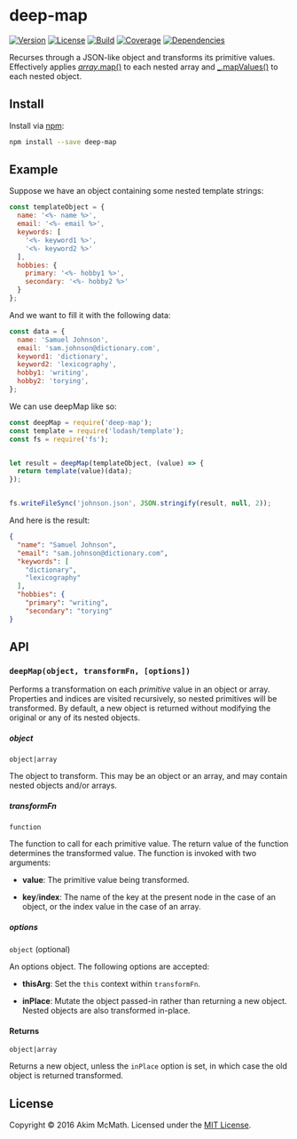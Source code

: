 # deep-map

[![Version][version-badge]][npm]
[![License][license-badge]][license]
[![Build][build-badge]][travis]
[![Coverage][coverage-badge]][coveralls]
[![Dependencies][dependencies-badge]][gemnasium]

Recurses through a JSON-like object and transforms its primitive values.
Effectively applies [*array*.map()][array-map] to each nested array and
[\_.mapValues()][object-map-values] to each nested object.

## Install

Install via [npm][npm]:

```sh
npm install --save deep-map
```

## Example

Suppose we have an object containing some nested template strings:

```js
const templateObject = {
  name: '<%- name %>',
  email: '<%- email %>',
  keywords: [
    '<%- keyword1 %>',
    '<%- keyword2 %>'
  ],
  hobbies: {
    primary: '<%- hobby1 %>',
    secondary: '<%- hobby2 %>'
  }
};
```

And we want to fill it with the following data:

```js
const data = {
  name: 'Samuel Johnson',
  email: 'sam.johnson@dictionary.com',
  keyword1: 'dictionary',
  keyword2: 'lexicography',
  hobby1: 'writing',
  hobby2: 'torying',
};
```

We can use deepMap like so:

```js
const deepMap = require('deep-map');
const template = require('lodash/template');
const fs = require('fs');


let result = deepMap(templateObject, (value) => {
  return template(value)(data);
});


fs.writeFileSync('johnson.json', JSON.stringify(result, null, 2));
```

And here is the result:

```json
{
  "name": "Samuel Johnson",
  "email": "sam.johnson@dictionary.com",
  "keywords": [
    "dictionary",
    "lexicography"
  ],
  "hobbies": {
    "primary": "writing",
    "secondary": "torying"
}
```

## API

### `deepMap(object, transformFn, [options])`

Performs a transformation on each *primitive* value in an object or array.
Properties and indices are visited recursively, so nested primitives will
be transformed. By default, a new object is returned without modifying the
original or any of its nested objects.

##### object

`object|array`

The object to transform. This may be an object or an array, and may contain
nested objects and/or arrays.

##### transformFn

`function`

The function to call for each primitive value. The return value of the function
determines the transformed value. The function is invoked with two
arguments:

* **value**: The primitive value being transformed.

* **key**/**index**: The name of the key at the present node in the case of an
object, or the index value in the case of an array.


##### options

`object` (optional)

An options object. The following options are accepted:

* **thisArg**: Set the `this` context within `transformFn`.

* **inPlace**: Mutate the object passed-in rather than returning a new object.
Nested objects are also transformed in-place.

#### Returns

`object|array`

Returns a new object, unless the `inPlace` option is set, in which case the
old object is returned transformed.

## License

Copyright &copy; 2016 Akim McMath. Licensed under the [MIT License][license].

[version-badge]: https://img.shields.io/npm/v/deep-map.svg?style=flat-square
[license-badge]: https://img.shields.io/npm/l/deep-map.svg?style=flat-square
[build-badge]: https://img.shields.io/travis/akim-mcmath/deep-map/master.svg?style=flat-square
[coverage-badge]: https://img.shields.io/coveralls/akim-mcmath/deep-map/master.svg?style=flat-square&service=github
[dependencies-badge]: https://img.shields.io/gemnasium/akim-mcmath/deep-map.svg?style=flat-square

[npm]: https://www.npmjs.com/package/deep-map
[license]: LICENSE.txt
[travis]: https://travis-ci.org/akim-mcmath/deep-map
[coveralls]: https://coveralls.io/github/akim-mcmath/deep-map?branch=master
[gemnasium]: https://gemnasium.com/akim-mcmath/deep-map

[array-map]: https://developer.mozilla.org/en-US/docs/Web/JavaScript/Reference/Global_Objects/Array/map
[object-map-values]: https://lodash.com/docs#mapValues
